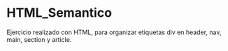 # HTML_Semantico
Ejercicio realizado con HTML, para organizar etiquetas div en header, nav, main, section y article.
